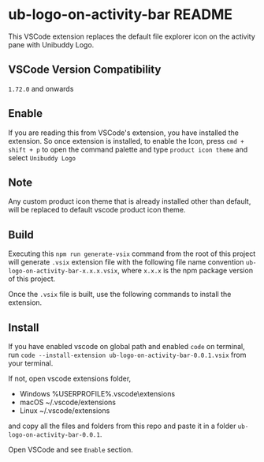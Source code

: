 # ub-logo-on-activity-bar README

This VSCode extension replaces the default file explorer icon on the activity pane with Unibuddy Logo.

## VSCode Version Compatibility

`1.72.0` and onwards

## Enable

If you are reading this from VSCode's extension, you have installed the extension. So once extension is installed, to enable the Icon, press ``` cmd + shift + p ``` to open the command palette and type `product icon theme` and select `Unibuddy Logo`

## Note

Any custom product icon theme that is already installed other than default, will be replaced to default vscode product icon theme.

## Build

Executing this ```npm run generate-vsix``` command from the root of this project will generate `.vsix` extension file with the following file name convention `ub-logo-on-activity-bar-x.x.x.vsix`, where `x.x.x` is the npm package version of this project.

Once the `.vsix` file is built, use the following commands to install the extension.

## Install

If you have enabled vscode on global path and enabled `code` on terminal, run ```code --install-extension ub-logo-on-activity-bar-0.0.1.vsix``` from your terminal.

If not, open vscode extensions folder,

- Windows %USERPROFILE%\.vscode\extensions
- macOS ~/.vscode/extensions
- Linux ~/.vscode/extensions

and copy all the files and folders from this repo and paste it in a folder `ub-logo-on-activity-bar-0.0.1`.

Open VSCode and see `Enable` section.
